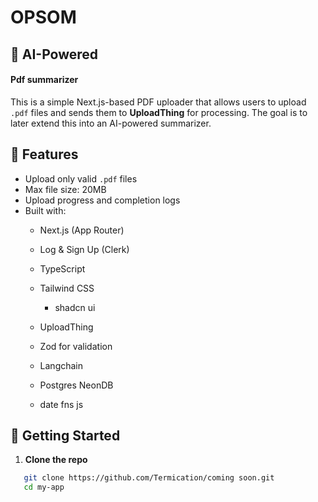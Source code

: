 # OPSOM
## 📄 AI-Powered

#### Pdf summarizer

This is a simple Next.js-based PDF uploader that allows users to upload `.pdf` files and sends them to **UploadThing** for processing. The goal is to later extend this into an AI-powered summarizer.

## 🔧 Features

- Upload only valid `.pdf` files
- Max file size: 20MB
- Upload progress and completion logs
- Built with:
  - Next.js (App Router)
  - Log & Sign Up (Clerk)
  - TypeScript
  - Tailwind CSS
      - shadcn ui

  - UploadThing
  - Zod for validation
  - Langchain
  - Postgres NeonDB
  - date fns js


## 🚀 Getting Started

1. **Clone the repo**

```bash
   git clone https://github.com/Termication/coming soon.git
   cd my-app
```
